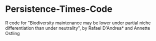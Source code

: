 # Persistence-Times-Code
R code for "Biodiversity maintenance may be lower under partial niche differentiation than under neutrality", by Rafael D'Andrea* and Annette Ostling

